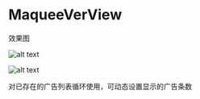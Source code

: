 # MaqueeVerView

效果图

![alt text](https://github.com/dingqiqi/MaqueeVerView/blob/master/img/a.jpg)



![alt text](https://github.com/dingqiqi/MaqueeVerView/blob/master/img/b.jpg)


对已存在的广告列表循环使用，可动态设置显示的广告条数
